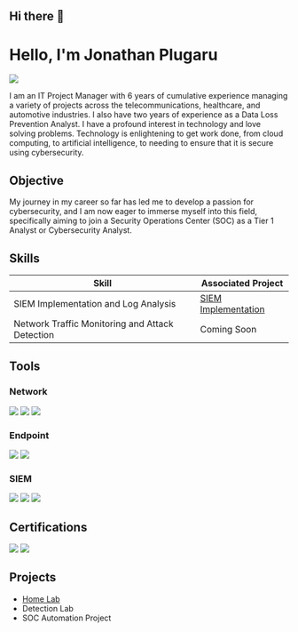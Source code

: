 ## Hi there 👋

<!--
**jplugaru/jplugaru** is a ✨ _special_ ✨ repository because its `README.md` (this file) appears on your GitHub profile.

Here are some ideas to get you started:

- 🔭 I’m currently working on ...
- 🌱 I’m currently learning ...
- 👯 I’m looking to collaborate on ...
- 🤔 I’m looking for help with ...
- 💬 Ask me about ...
- 📫 How to reach me: ...
- 😄 Pronouns: ...
- ⚡ Fun fact: ...
-->

# Hello, I'm Jonathan Plugaru
<a href="[https://linkedin.com](https://www.linkedin.com/in/jonathanplugaru/)"><img src="https://img.shields.io/badge/-LinkedIn-0072b1?&style=for-the-badge&logo=linkedin&logoColor=white" /></a>


I am an IT Project Manager with 6 years of cumulative experience managing a variety of projects across the telecommunications, healthcare, and automotive industries. I also have two years of experience as a Data Loss Prevention Analyst. I have a profound interest in technology and love solving problems. Technology is enlightening to get work done, from cloud computing, to artificial intelligence, to needing to ensure that it is secure using cybersecurity.

## Objective

My journey in my career so far has led me to develop a passion for cybersecurity, and I am now eager to immerse myself into this field, specifically aiming to join a Security Operations Center (SOC) as a Tier 1 Analyst or Cybersecurity Analyst.

## Skills

| Skill                                         | Associated Project         |
|-----------------------------------------------|----------------------------|
| SIEM Implementation and Log Analysis          | <a href="https://github.com/jplugaru/Homelab">SIEM Implementation</a>|
| Network Traffic Monitoring and Attack Detection | Coming Soon |

## Tools

### Network
<div>
    <img src="https://img.shields.io/badge/-Wireshark-1679A7?&style=for-the-badge&logo=Wireshark&logoColor=white" />
    <img src="https://img.shields.io/badge/-Suricata-EF3B2D?&style=for-the-badge&logo=Suricata&logoColor=white" />
    <img src="https://img.shields.io/badge/-Zeek-777BB4?&style=for-the-badge&logo=Zeek&logoColor=white" />
</div>

### Endpoint
<div>
    <img src="https://img.shields.io/badge/-Microsoft_Defender_for_Endpoint-00A4EF?&style=for-the-badge&logo=Microsoft&logoColor=white" />
    <img src="https://img.shields.io/badge/-Velociraptor-4B275F?&style=for-the-badge&logo=Velociraptor&logoColor=white" />
</div>

### SIEM
<div>
    <img src="https://img.shields.io/badge/-Microsoft_Sentinel-0078D4?&style=for-the-badge&logo=Microsoft&logoColor=white" />
    <img src="https://img.shields.io/badge/-Splunk-000000?&style=for-the-badge&logo=Splunk&logoColor=white" />
    <img src="https://img.shields.io/badge/-Elastic-005571?&style=for-the-badge&logo=Elastic&logoColor=white" />
</div>

## Certifications
<div>
<img src="https://img.shields.io/badge/-Security%2B-FF0000?&style=for-the-badge&logo=CompTIA&logoColor=white" />
<img src="https://img.shields.io/badge/-PMP-007ACC?&style=for-the-badge&logo=project-management&logoColor=white" />

</div>

## Projects
- <a href="https://github.com/jplugaru/Homelab">Home Lab</a>
- Detection Lab
- SOC Automation Project
